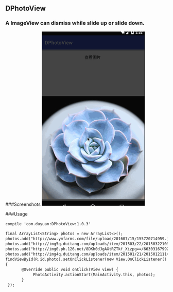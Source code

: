 ## DPhotoView

### A ImageView can dismiss while slide up or slide down.

###Screenshots
<img src="screenshots/screenshot1.gif" width="320" />

###Usage

```
compile 'com.duyuan:DPhotoView:1.0.3'
```

```
final ArrayList<String> photos = new ArrayList<>();
photos.add("http://www.ymfarms.com/file/upload/201607/15/155720714959.jpg");
photos.add("http://img5q.duitang.com/uploads/item/201503/22/20150322103113_vAf2s.thumb.700_0.jpeg");
photos.add("http://img0.ph.126.net/8DKh0dJgAXtRZTkf_Xizpg==/6630316799257554651.jpg");
photos.add("http://img4q.duitang.com/uploads/item/201501/21/20150121114739_GNNj2.jpeg");
findViewById(R.id.photo).setOnClickListener(new View.OnClickListener() {
       @Override public void onClick(View view) {
            PhotoActivity.actionStart(MainActivity.this, photos);
       }
 });
```